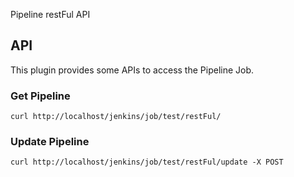 Pipeline restFul API

## API

This plugin provides some APIs to access the Pipeline Job.

### Get Pipeline

`curl http://localhost/jenkins/job/test/restFul/`

### Update Pipeline

`curl http://localhost/jenkins/job/test/restFul/update -X POST`


